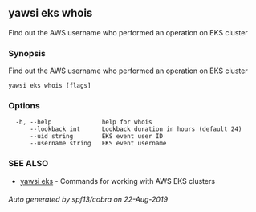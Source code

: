 ## yawsi eks whois

Find out the AWS username who performed an operation on EKS cluster

### Synopsis


Find out the AWS username who performed an operation on EKS cluster

```
yawsi eks whois [flags]
```

### Options

```
  -h, --help              help for whois
      --lookback int      Lookback duration in hours (default 24)
      --uid string        EKS event user ID
      --username string   EKS event username
```

### SEE ALSO
* [yawsi eks](yawsi_eks.md)	 - Commands for working with AWS EKS clusters

###### Auto generated by spf13/cobra on 22-Aug-2019
